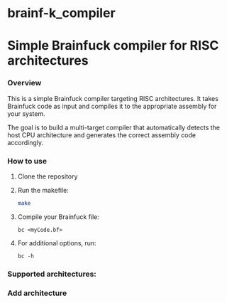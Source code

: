 # brainf-k_compiler
Simple Brainfuck compiler for RISC architectures
==============================================

### Overview
This is a simple Brainfuck compiler targeting RISC architectures. It takes Brainfuck code as input and compiles it to the appropriate assembly for your system.

The goal is to build a multi-target compiler that automatically detects the host CPU architecture and generates the correct assembly code accordingly.

### How to use
1. Clone the repository

2. Run the makefile:  
    ``` bash
    make 
    ```


3. Compile your Brainfuck file:     
    ```
    bc <myCode.bf> 
    ```

4. For additional options, run: 
    ```
    bc -h
    ```
 

### Supported architectures:

### Add architecture

